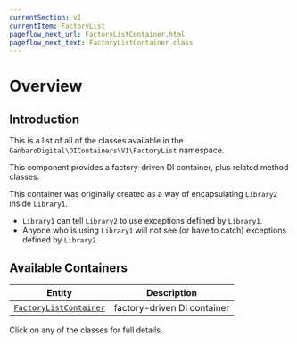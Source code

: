 ```yaml
---
currentSection: v1
currentItem: FactoryList
pageflow_next_url: FactoryListContainer.html
pageflow_next_text: FactoryListContainer class
---
```


# Overview

## Introduction

This is a list of all of the classes available in the `GanbaroDigital\DIContainers\V1\FactoryList` namespace.

This component provides a factory-driven DI container, plus related method classes.

This container was originally created as a way of encapsulating `Library2` inside `Library1`.

* `Library1` can tell `Library2` to use exceptions defined by `Library1`.
* Anyone who is using `Library1` will not see (or have to catch) exceptions defined by `Library2`.

## Available Containers

Entity | Description
-------|------------
[`FactoryListContainer`](FactoryListContainer.html) | factory-driven DI container

Click on any of the classes for full details.
